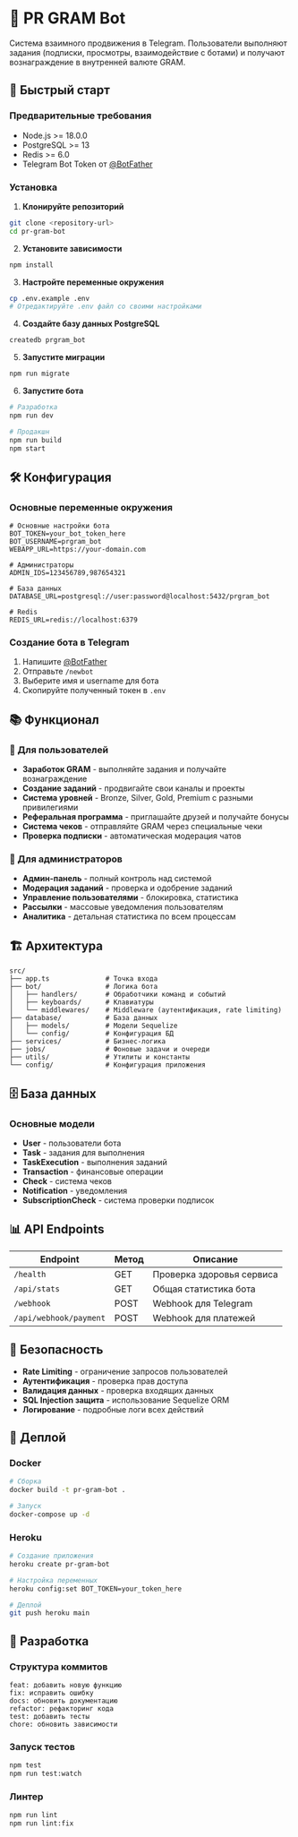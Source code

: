 # 🤖 PR GRAM Bot

Система взаимного продвижения в Telegram. Пользователи выполняют задания (подписки, просмотры, взаимодействие с ботами) и получают вознаграждение в внутренней валюте GRAM.

## 🚀 Быстрый старт

### Предварительные требования

- Node.js >= 18.0.0
- PostgreSQL >= 13
- Redis >= 6.0
- Telegram Bot Token от [@BotFather](https://t.me/botfather)

### Установка

1. **Клонируйте репозиторий**
```bash
git clone <repository-url>
cd pr-gram-bot
```

2. **Установите зависимости**
```bash
npm install
```

3. **Настройте переменные окружения**
```bash
cp .env.example .env
# Отредактируйте .env файл со своими настройками
```

4. **Создайте базу данных PostgreSQL**
```bash
createdb prgram_bot
```

5. **Запустите миграции**
```bash
npm run migrate
```

6. **Запустите бота**
```bash
# Разработка
npm run dev

# Продакшн
npm run build
npm start
```

## 🛠️ Конфигурация

### Основные переменные окружения

```env
# Основные настройки бота
BOT_TOKEN=your_bot_token_here
BOT_USERNAME=prgram_bot
WEBAPP_URL=https://your-domain.com

# Администраторы
ADMIN_IDS=123456789,987654321

# База данных
DATABASE_URL=postgresql://user:password@localhost:5432/prgram_bot

# Redis
REDIS_URL=redis://localhost:6379
```

### Создание бота в Telegram

1. Напишите [@BotFather](https://t.me/botfather)
2. Отправьте `/newbot`
3. Выберите имя и username для бота
4. Скопируйте полученный токен в `.env`

## 📚 Функционал

### 🎯 Для пользователей

- **Заработок GRAM** - выполняйте задания и получайте вознаграждение
- **Создание заданий** - продвигайте свои каналы и проекты
- **Система уровней** - Bronze, Silver, Gold, Premium с разными привилегиями
- **Реферальная программа** - приглашайте друзей и получайте бонусы
- **Система чеков** - отправляйте GRAM через специальные чеки
- **Проверка подписки** - автоматическая модерация чатов

### 🔧 Для администраторов

- **Админ-панель** - полный контроль над системой
- **Модерация заданий** - проверка и одобрение заданий
- **Управление пользователями** - блокировка, статистика
- **Рассылки** - массовые уведомления пользователям
- **Аналитика** - детальная статистика по всем процессам

## 🏗️ Архитектура

```
src/
├── app.ts              # Точка входа
├── bot/                # Логика бота
│   ├── handlers/       # Обработчики команд и событий
│   ├── keyboards/      # Клавиатуры
│   └── middlewares/    # Middleware (аутентификация, rate limiting)
├── database/           # База данных
│   ├── models/         # Модели Sequelize
│   └── config/         # Конфигурация БД
├── services/           # Бизнес-логика
├── jobs/               # Фоновые задачи и очереди
├── utils/              # Утилиты и константы
└── config/             # Конфигурация приложения
```

## 🗄️ База данных

### Основные модели

- **User** - пользователи бота
- **Task** - задания для выполнения
- **TaskExecution** - выполнения заданий
- **Transaction** - финансовые операции
- **Check** - система чеков
- **Notification** - уведомления
- **SubscriptionCheck** - система проверки подписок

## 📊 API Endpoints

| Endpoint | Метод | Описание |
|----------|-------|----------|
| `/health` | GET | Проверка здоровья сервиса |
| `/api/stats` | GET | Общая статистика бота |
| `/webhook` | POST | Webhook для Telegram |
| `/api/webhook/payment` | POST | Webhook для платежей |

## 🔐 Безопасность

- **Rate Limiting** - ограничение запросов пользователей
- **Аутентификация** - проверка прав доступа
- **Валидация данных** - проверка входящих данных
- **SQL Injection защита** - использование Sequelize ORM
- **Логирование** - подробные логи всех действий

## 🚀 Деплой

### Docker

```bash
# Сборка
docker build -t pr-gram-bot .

# Запуск
docker-compose up -d
```

### Heroku

```bash
# Создание приложения
heroku create pr-gram-bot

# Настройка переменных
heroku config:set BOT_TOKEN=your_token_here

# Деплой
git push heroku main
```

## 📝 Разработка

### Структура коммитов

```
feat: добавить новую функцию
fix: исправить ошибку  
docs: обновить документацию
refactor: рефакторинг кода
test: добавить тесты
chore: обновить зависимости
```

### Запуск тестов

```bash
npm test
npm run test:watch
```

### Линтер

```bash
npm run lint
npm run lint:fix
```

